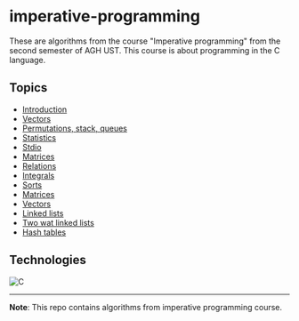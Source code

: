 # imperative-programming
These are algorithms from the course "Imperative programming" from the second semester of AGH UST. This course is about programming in the C language.

## Topics
- [Introduction](https://github.com/piechnikk/imperative-programming/tree/master/lab01-introduction)
- [Vectors](https://github.com/piechnikk/imperative-programming/tree/master/lab02-vectors)
- [Permutations, stack, queues](https://github.com/piechnikk/imperative-programming/tree/master/lab03-permutations_stack_queues)
- [Statistics](https://github.com/piechnikk/imperative-programming/tree/master/lab04-statiscics)
- [Stdio](https://github.com/piechnikk/imperative-programming/tree/master/lab05-stdio)
- [Matrices](https://github.com/piechnikk/imperative-programming/tree/master/lab06-matrices)
- [Relations](https://github.com/piechnikk/imperative-programming/tree/master/lab07-relations)
- [Integrals](https://github.com/piechnikk/imperative-programming/tree/master/lab08-integrals)
- [Sorts](https://github.com/piechnikk/imperative-programming/tree/master/lab09-sorts)
- [Matrices](https://github.com/piechnikk/imperative-programming/tree/master/lab10-matrices)
- [Vectors](https://github.com/piechnikk/imperative-programming/tree/master/lab11-vectors)
- [Linked lists](https://github.com/piechnikk/imperative-programming/tree/master/lab12-linked_lists)
- [Two wat linked lists](https://github.com/piechnikk/imperative-programming/tree/master/lab13-two_way_linked_lists)
- [Hash tables](https://github.com/piechnikk/imperative-programming/tree/master/lab14-hash_tables)

## Technologies

<div>
    <img src="https://img.shields.io/badge/C-00599C?style=for-the-badge&logo=c&logoColor=white" alt="C">
</div>

---

**Note**: This repo contains algorithms from imperative programming course.
